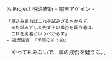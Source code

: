 % Project 明治維新 - 諭吉アゲイン -

	「見込みあればこれを試みざるべからず。
	　未だ試みずして先ずその成否を疑う者は、
	　これを勇者というべからず」
	− 福沢諭吉 『学問のすゝめ』



「やってもみないで、事の成否を疑うな。」

